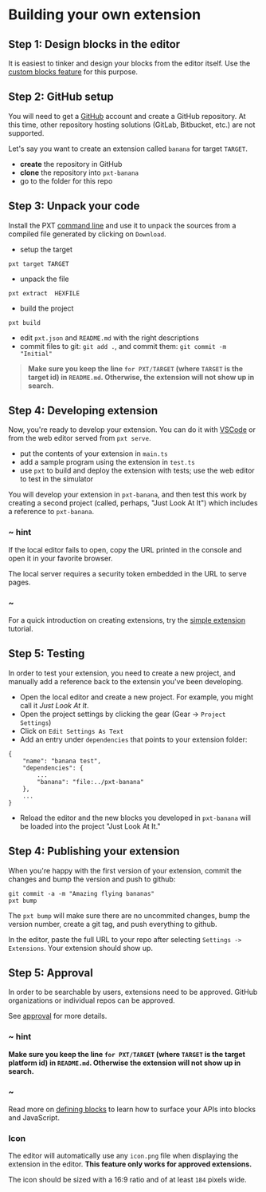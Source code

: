 # Building your own extension

## Step 1: Design blocks in the editor

It is easiest to tinker and design your blocks from the editor itself. Use the [custom blocks feature](/defining-blocks) for this purpose.

## Step 2: GitHub setup

You will need to get a [GitHub](https://github.com) account and create a GitHub repository. At this time, other repository hosting solutions (GitLab, Bitbucket, etc.) are not supported.

Let's say you want to create an extension called `banana` for target `TARGET`.

* **create** the repository in GitHub
* **clone** the repository into `pxt-banana`
* go to the folder for this repo

## Step 3: Unpack your code

Install the PXT [command line](/cli) and use it to unpack the sources from a compiled file generated by clicking on ``Download``.

* setup the target
```
pxt target TARGET
```

* unpack the file
```
pxt extract  HEXFILE
```

* build the project
```
pxt build
```

* edit `pxt.json` and `README.md` with the right descriptions
* commit files to git: `git add .`, and commit them: `git commit -m "Initial"`

> **Make sure you keep the line `for PXT/TARGET` (where `TARGET` is the target id) in `README.md`. Otherwise, the extension will not show up in search.**

## Step 4: Developing extension

Now, you're ready to develop your extension. You can do it with [VSCode](https://code.visualstudio.com/)
or from the web editor served from `pxt serve`.

* put the contents of your extension in `main.ts`
* add a sample program using the extension in `test.ts`
* use `pxt` to build and deploy the extension with tests; use the web editor to test in the simulator

You will develop your extension in `pxt-banana`, and then test this work by creating a second project (called, perhaps, "Just Look At It") which includes a reference to `pxt-banana`. 

### ~ hint

If the local editor fails to open, copy the URL printed in the console and open it in your favorite browser. 

The local server requires a security token embedded in the URL to serve pages.
### ~

For a quick introduction on creating extensions, try the [simple extension](/extensions/getting-started/simple-extension) tutorial.

## Step 5: Testing

In order to test your extension, you need to create a new project, and manually add a reference back to the extensin you've been developing.

* Open the local editor and create a new project. For example, you might call it *Just Look At It*.
* Open the project settings by clicking the gear (Gear -> ``Project Settings``)
* Click on ``Edit Settings As Text``
* Add an entry under ``dependencies`` that points to your extension folder:

```typescript-ignore
{
    "name": "banana test",
    "dependencies": {
        ...
        "banana": "file:../pxt-banana"
    },
    ...
}
```

* Reload the editor and the new blocks you developed in `pxt-banana` will be loaded into the project "Just Look At It."

## Step 4: Publishing your extension

When you're happy with the first version of your extension, commit the changes and
bump the version and push to github:

```
git commit -a -m "Amazing flying bananas"
pxt bump
```

The `pxt bump` will make sure there are no uncommited changes, bump the version number,
create a git tag, and push everything to github.

In the editor, paste the full URL to your repo after selecting `Settings -> Extensions`. Your extension should show up.

## Step 5: Approval

In order to be searchable by users, extensions need to be approved. GitHub organizations or individual repos can be approved.

See [approval](/extensions/approval) for more details.

### ~ hint

**Make sure you keep the line `for PXT/TARGET` (where `TARGET` is the target platform id) 
in `README.md`. Otherwise the extension will not show up in search.**

### ~

Read more on [defining blocks](/defining-blocks) to learn how to surface your APIs into blocks and JavaScript.

### Icon

The editor will automatically use any ``icon.png`` file when displaying the extension in the editor. **This feature only works for approved extensions.**

The icon should be sized with a 16:9 ratio and of at least ``184`` pixels wide.
